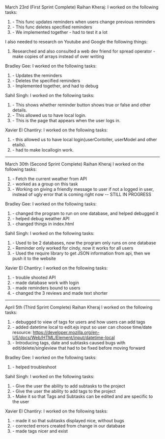 March 23rd (First Sprint Complete)
Raihan Kheraj:
I worked on the following tasks:
1. <Update functions> - This func updates reminders when users change previous reminders
2. <Delete function> - This func deletes specified reminders 
3. <Debug Local login> - We implemented together - had to test it a lot

I also needed to research on Youtube and Google the following things:
1. Researched and also consulted a web dev friend for spread operator - make copies of arrays instead of over writing

Bradley Gee:
I worked on the following tasks:
1. <Update functions> - Updates the reminders
2. <Delete function> - Deletes the specified reminders
3. <Debug Local Login> - Implemented together, and had to debug

Sahil Singh:
I worked on the following tasks:
1. <Implemented Reminder Front End> - This shows whether reminder button shows true or false and other details.
2. <Implemented Passport> - This allowed us to have local login.
3. <Worked on temporary Login Page> - This is the page that appears when the user logs in.

Xavier El Chantiry:
I worked on the following tasks:
1. <Implimented passport> - this allowed us to have local login(userContoller, userModel and other etails).
2. <debugging locallogin> - had to make locallogin work.


--------------------------------------------------------------------------------

March 30th (Second Sprint Complete)
Raihan Kheraj
I worked on the following tasks:
1. <Weather API function> - Fetch the current weather from API
2. <Implemented central database> - worked as a group on this task 
3. <Updated local login> - Working on giving a friendly message to user if not a logged in user, instead of ugly error that is coming right now -- STILL IN PROGRESS

Bradley Gee:
I worked on the following tasks:
1. <Debugged database> - changed the program to run on one database, and helped debugged it
2. <Weather API function> - helped debug weather API
3. <Modified index.html> - changed things in index.html

Sahil Singh:
I worked on the following tasks:
1. <Unified Databases> - Used to be 2 databases, now the program only runs on one database
2. <Made Reminder Dynamic> - Reminder only worked for cindy, now it works for all users
3. <Impletemented Weather API> - Used the require library to get JSON information from api, then we push it to the website

Xavier El Chantiry:
I worked on the following tasks:
1. <Weather API funtion> - trouble shooted API
2. <Fixed Database> - made database work with login
3. <Made reminders user sensitive> - made reminders bound to users
4. <Modified index.html> - changed the 3 reviews and made text shorter


--------------------------------------------------------------------------------

April 5th (Third Sprint Complete)
Raihan Kheraj
I worked on the following tasks:
1. <Added tags to reminder app> - debugged to view of tags for users and how users can add tags
2. <Added date to reminder app> - added datetime local to edit.ejs input so user can choose time/date
resource: https://developer.mozilla.org/en-US/docs/Web/HTML/Element/input/datetime-local
3. <Debugged edit and view funcitonality> - Introducing tags, date and subtasks caused bugs with edit/delete/singleview that had to be fixed before moving forward

Bradley Gee:
I worked on the following tasks:
1. <trouble shoot> - helped troubleshoot

Sahil Singh:
I worked on the following tasks:
1. <Added Subtask Functionality> - Give the user the ability to add subtasks to the project
2. <Added Tags Functionality> - Give the user the ability to add tags to the project
3. <Make Tags and Subtask Dynamic> - Make it so that Tags and Subtasks can be edited and are specific to the user

Xavier El Chantiry:
I worked on the following tasks:
1. <Troubleshot Subtasks> - made it so that subtasks displayed nice, without bugs
2. <Troubleshot Error from last sprint> - corrected errors created from change in our database
3. <Added Tags funtionality> - made tags nicer and exist